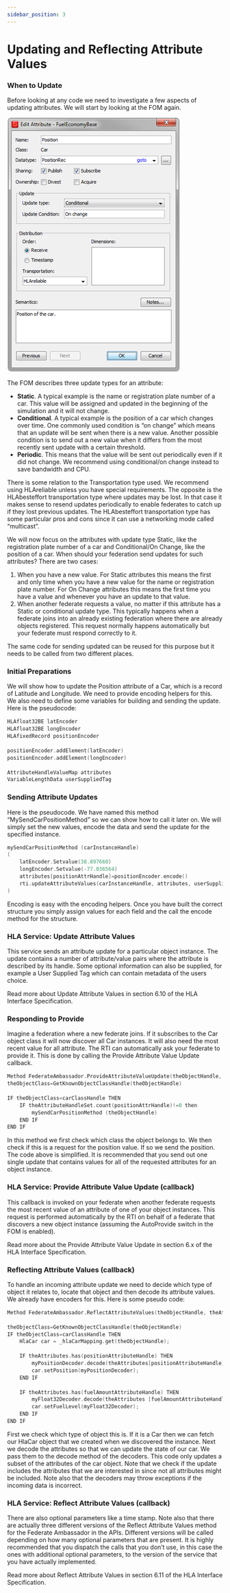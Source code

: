 ```yaml
---
sidebar_position: 3
---
```


# Updating and Reflecting Attribute Values

### When to Update

Before looking at any code we need to investigate a few aspects of updating attributes. We will start by looking at the FOM again.

![The position attribute revisited](img/position_attribute_fom.png)

The FOM describes three update types for an attribute: 
- **Static**. A typical example is the name or registration plate number of a car. This value will be assigned and updated in the beginning of the simulation and it will not change.
- **Conditional**. A typical example is the position of a car which changes over time. One commonly used condition is “on change” which means that an update will be sent when there is a new value. Another possible condition is to send out a new value when it differs from the most recently sent update with a certain threshold.
- **Periodic**. This means that the value will be sent out periodically even if it did not change. We recommend using conditional/on change instead to save bandwidth and CPU. 

There is some relation to the Transportation type used. We recommend using HLAreliable unless you have special requirements. The opposite is the HLAbesteffort transportation type where updates may be lost. In that case it makes sense to resend updates periodically to enable federates to catch up if they lost previous updates. The HLAbesteffort transportation type has some particular pros and cons since it can use a networking mode called “multicast”.

We will now focus on the attributes with update type Static, like the registration plate number of a car and Conditional/On Change, like the position of a car. When should your federation send updates for such attributes? There are two cases:
1. When you have a new value. For Static attributes this means the first and only time when you have a new value for the name or registration plate number. For On Change attributes this means the first time you have a value and whenever you have an update to that value.
2. When another federate requests a value, no matter if this attribute has a Static or conditional update type. This typically happens when a federate joins into an already existing federation where there are already objects registered. This request normally happens automatically but your federate must respond correctly to it. 

The same code for sending updated can be reused for this purpose but it needs to be called from two different places.

### Initial Preparations

We will show how to update the Position attribute of a Car, which is a record of Latitude and Longitude. We need to provide encoding helpers for this. We also need to define some variables for building and sending the update. Here is the pseudocode:

```cpp
HLAfloat32BE latEncoder
HLAfloat32BE longEncoder
HLAfixedRecord positionEncoder

positionEncoder.addElement(latEncoder)
positionEncoder.addElement(longEncoder)

AttributeHandleValueMap attributes
VariableLengthData userSuppliedTag
```

### Sending Attribute Updates

Here is the pseudocode. We have named this method
“MySendCarPositionMethod” so we can show how to call it later on. We will simply set the new values, encode the data and send the update for the specified instance.

```cpp
mySendCarPositionMethod (carInstanceHandle)
(
    latEncoder.Setvalue(38.897660)
    longEncoder.Setvalue(-77.036564)
    attributes[positionAttrHandle]=positionEncoder.encode()
    rti.updateAttributeValues(carInstanceHandle, attributes, userSuppliedTag)
)
```
Encoding is easy with the encoding helpers. Once you have built the correct structure you simply assign values for each field and the call the encode method for the structure.

### HLA Service: Update Attribute Values

This service sends an attribute update for a particular object instance. The update contains a number of attribute/value pairs where the attribute is described by its handle. Some optional information can also be supplied, for example a User Supplied Tag which can contain metadata of the users choice.

Read more about Update Attribute Values in section 6.10 of the HLA Interface Specification.

### Responding to Provide

Imagine a federation where a new federate joins. If it subscribes to the Car object class it will now discover all Car instances. It will also need the most recent value for all attribute. The RTI can automatically ask your federate to provide it. This is done by calling the Provide Attribute Value Update callback.

```cpp
Method FederateAmbassador.ProvideAttributeValueUpdate(theObjectHandle, TheAttributeHandleSet, theUserDefinedTag)
theObjectClass=GetKnownObjectClassHandle(theObjectHandle)

IF theObjectClass=carClassHandle THEN
    IF theAttributeHandleSet.count(positionAttrHandle)!=0 then
        mySendCarPositionMethod (theObjectHandle)
    END IF
END IF
```

In this method we first check which class the object belongs to. We then check if this is a request for the position value. If so we send the position. The code above is simplified. It is recommended that you send out one single update that contains values for all of the requested attributes for an object instance.

### HLA Service: Provide Attribute Value Update (callback)
This callback is invoked on your federate when another federate requests the most recent value of an attribute of one of your object instances. This request is performed automatically by the RTI on behalf of a federate that discovers a new object instance (assuming the AutoProvide switch in the FOM is enabled). 

Read more about the Provide Attribute Value Update in section 6.x of the HLA Interface Specification.

### Reflecting Attribute Values (callback)
To handle an incoming attribute update we need to decide which type of object it relates to, locate that object and then decode its attribute values. We already have encoders for this. Here is some pseudo code:

```cpp
Method FederateAmbassador.ReflectAttributeValues(theObjectHandle, theAttributes)

theObjectClass=GetKnownObjectClassHandle(theObjectHandle)
IF theObjectClass=carClassHandle THEN
    HlaCar car = _hlaCarMapping.get(theObjectHandle);

    IF theAttributes.has(positionAttributeHandle) THEN
        myPositionDecoder.decode(theAttributes[positionAttributeHandle]);
        car.setPosition(myPositionDecoder);
    END IF

    IF theAttributes.has(fuelAmountAttributeHandle) THEN
        myFloat32Decoder.decode(theAttributes [fuelAmountAttributeHandle]);
        car.setFuelLevel(myFloat32Decoder);
    END IF
END IF
```

First we check which type of object this is. If it is a Car then we can fetch our HlaCar object that we created when we discovered the instance. Next we decode the attributes so that we can update the state of our car. We pass them to the decode method of the decoders. This code only updates a subset of the attributes of the car object. Note that we check if the update includes the attributes that we are interested in since not all attributes might be included. Note also that the decoders may throw exceptions if the incoming data is incorrect.

### HLA Service: Reflect Attribute Values (callback)
There are also optional parameters like a time stamp. Note also that there are actually three different versions of the Reflect Attribute Values method for the Federate Ambassador in the APIs. Different versions will be called depending on how many optional parameters that are present. It is highly recommended that you dispatch the calls that you don’t use, in this case the ones with additional optional parameters, to the version of the service that you have actually implemented.

Read more about Reflect Attribute Values in section 6.11 of the HLA Interface Specification.